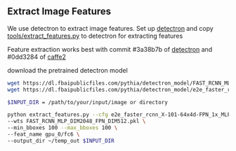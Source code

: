 ## Extract Image Features

We use detectron to extract image features. Set up [detectron](https://github.com/facebookresearch/Detectron) 
and copy [tools/extract_features.py](tools/extract_features.py) to detectron for extracting features


Feature extraction works best with commit #3a38b7b of [detectron](https://github.com/facebookresearch/Detectron)
and #0dd3284 of [caffe2](https://github.com/caffe2/caffe2)


download the pretrained detectron model
```bash
wget https://dl.fbaipublicfiles.com/pythia/detectron_model/FAST_RCNN_MLP_DIM2048_FPN_DIM512.pkl
wget https://dl.fbaipublicfiles.com/pythia/detectron_model/e2e_faster_rcnn_X-101-64x4d-FPN_1x_MLP_2048_FPN_512.yaml

$INPUT_DIR = /path/to/your/input/image or directory

python extract_features.py --cfg e2e_faster_rcnn_X-101-64x4d-FPN_1x_MLP_2048_FPN_512.yaml \
--wts FAST_RCNN_MLP_DIM2048_FPN_DIM512.pkl \
--min_bboxes 100 --max_bboxes 100 \
--feat_name gpu_0/fc6 \
--output_dir ~/temp_out $INPUT_DIR
